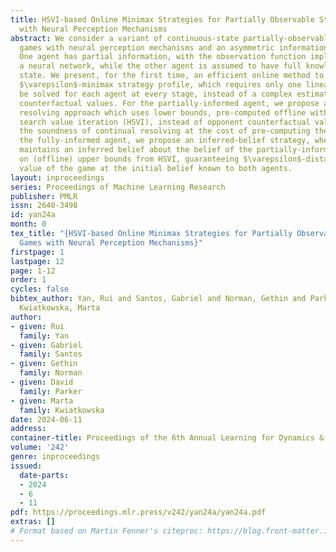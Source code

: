 ```yaml
---
title: HSVI-based Online Minimax Strategies for Partially Observable Stochastic Games
  with Neural Perception Mechanisms
abstract: We consider a variant of continuous-state partially-observable stochastic
  games with neural perception mechanisms and an asymmetric information structure.
  One agent has partial information, with the observation function implemented as
  a neural network, while the other agent is assumed to have full knowledge of the
  state. We present, for the first time, an efficient online method to compute an
  $\varepsilon$-minimax strategy profile, which requires only one linear program to
  be solved for each agent at every stage, instead of a complex estimation of opponent
  counterfactual values. For the partially-informed agent, we propose a continual
  resolving approach which uses lower bounds, pre-computed offline with heuristic
  search value iteration (HSVI), instead of opponent counterfactual values. This inherits
  the soundness of continual resolving at the cost of pre-computing the bound. For
  the fully-informed agent, we propose an inferred-belief strategy, where the agent
  maintains an inferred belief about the belief of the partially-informed agent based
  on (offline) upper bounds from HSVI, guaranteeing $\varepsilon$-distance to the
  value of the game at the initial belief known to both agents.
layout: inproceedings
series: Proceedings of Machine Learning Research
publisher: PMLR
issn: 2640-3498
id: yan24a
month: 0
tex_title: "{HSVI-based Online Minimax Strategies for Partially Observable Stochastic
  Games with Neural Perception Mechanisms}"
firstpage: 1
lastpage: 12
page: 1-12
order: 1
cycles: false
bibtex_author: Yan, Rui and Santos, Gabriel and Norman, Gethin and Parker, David and
  Kwiatkowska, Marta
author:
- given: Rui
  family: Yan
- given: Gabriel
  family: Santos
- given: Gethin
  family: Norman
- given: David
  family: Parker
- given: Marta
  family: Kwiatkowska
date: 2024-06-11
address:
container-title: Proceedings of the 6th Annual Learning for Dynamics & Control Conference
volume: '242'
genre: inproceedings
issued:
  date-parts:
  - 2024
  - 6
  - 11
pdf: https://proceedings.mlr.press/v242/yan24a/yan24a.pdf
extras: []
# Format based on Martin Fenner's citeproc: https://blog.front-matter.io/posts/citeproc-yaml-for-bibliographies/
---
```

